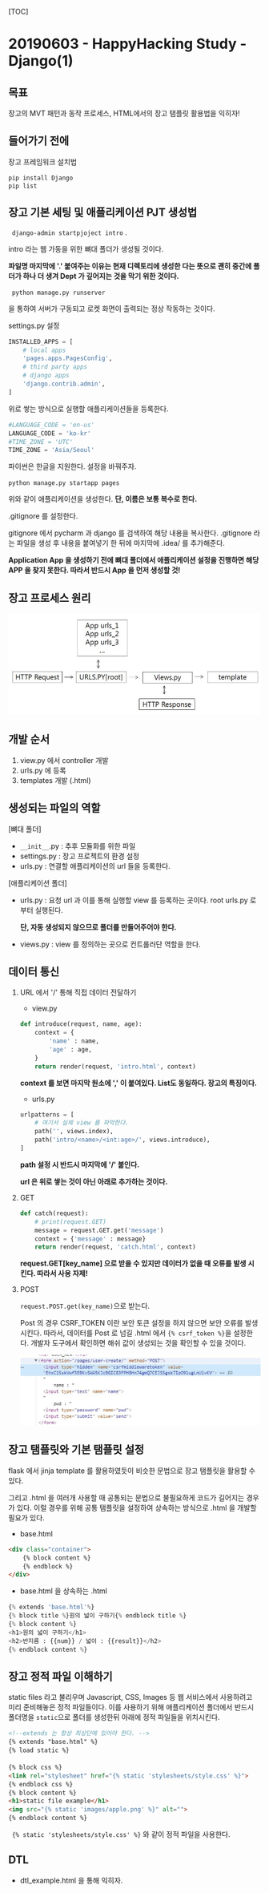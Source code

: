 [TOC]

# 20190603 - HappyHacking Study - Django(1)

## 목표

장고의 MVT 패턴과 동작 프로세스, HTML에서의 장고 탬플릿 활용법을 익히자!



## 들어가기 전에

장고 프레임워크 설치법

```
pip install Django
pip list
```



## 장고 기본 세팅 및 애플리케이션 PJT 생성법

` django-admin startpjoject intro` .

intro 라는 웹 가동을 위한 뼈대 폴더가 생성될 것이다.

**파일명 마지막에 '.' 붙여주는 이유는 현재 디렉토리에 생성한 다는 뜻으로 괜히 중간에 폴더가 하나 더 생겨 Dept 가 깊어지는 것을 막기 위한 것이다.**



` python manage.py runserver`

을 통하여 서버가 구동되고 로켓 화면이 출력되는 정상 작동하는 것이다.



settings.py 설정

```python
INSTALLED_APPS = [
    # local apps
    'pages.apps.PagesConfig',
    # third party apps
    # django apps
    'django.contrib.admin',
]
```

위로 쌓는 방식으로 실행할 애플리케이션들을 등록한다.

```python
#LANGUAGE_CODE = 'en-us'
LANGUAGE_CODE = 'ko-kr'
#TIME_ZONE = 'UTC'
TIME_ZONE = 'Asia/Seoul'
```

파이썬은 한글을 지원한다. 설정을 바꿔주자.



` python manage.py startapp pages `

위와 같이 애플리케이션을 생성한다. **단, 이름은 보통 복수로 한다.**



.gitignore 를 설정한다.

gitignore 에서 pycharm 과 django 를 검색하여 해당 내용을 복사한다. .gitignore 라는 파일을 생성 후 내용을 붙여넣기 한 뒤에 마지막에 .idea/ 를 추가해준다.



**Application App 을 생성하기 전에 뼈대 폴더에서 애플리케이션 설정을 진행하면 해당 APP 을 찾지 못한다. 따라서 반드시 App 을 먼저 생성할 것!**



## 장고 프로세스 원리

![django_process](./images/django_process.JPG)



## 개발 순서

1. view.py 에서 controller 개발
2. urls.py 에 등록
3. templates 개발 (.html)



## 생성되는 파일의 역할

[뼈대 폴더]

- ``__init__``.py : 추후 모듈화를 위한 파일
- settings.py : 장고 프로젝트의 환경 설정
- urls.py : 연결할 애플리케이션의 url 들을 등록한다.

[애플리케이션 폴더]

- urls.py : 요청 url 과 이를 통해 실행할 view 를 등록하는 곳이다. root urls.py 로 부터 실행된다.

  **단, 자동 생성되지 않으므로 폴더를 만들어주어야 한다.**

- views.py : view 를 정의하는 곳으로 컨트롤러단 역할을 한다.



## 데이터 통신

1. URL 에서 '/' 통해 직접 데이터 전달하기

   - view.py

   ```python
   def introduce(request, name, age):
       context = {
           'name' : name,
           'age' : age,
       }
       return render(request, 'intro.html', context)
   ```

   **context 를 보면 마지막 원소에 ',' 이 붙여있다. List도 동일하다. 장고의 특징이다.**

   

   - urls.py

   ```python
   urlpatterns = [
       # 여기서 실제 view 를 파악한다.
       path('', views.index),
       path('intro/<name>/<int:age>/', views.introduce),
   ]
   ```

   **path 설정 시 반드시 마지막에 '/' 붙인다.** 

   **url 은 위로 쌓는 것이 아닌 아래로 추가하는 것이다.**

   

2. GET

   ```python
   def catch(request):
       # print(request.GET)
       message = request.GET.get('message')
       context = {'message' : message}
       return render(request, 'catch.html', context)
   ```

   **request.GET[key_name] 으로 받을 수 있지만 데이터가 없을 때 오류를 발생 시킨다. 따라서 사용 자제!**

   

3. POST

   ` request.POST.get(key_name) `으로 받는다.

   Post 의 경우 CSRF_TOKEN 이란 보안 토큰 설정을 하지 않으면 보안 오류를 발생시킨다. 따라서, 데이터를 Post 로 넘길 .html 에서 `{% csrf_token %}`을 설정한다. 개발자 도구에서 확인하면 해쉬 값이 생성되는 것을 확인할 수 있을 것이다.

   ![CSRF_TOKEN](./images/CSRF_TOKEN.JPG)
   
   

## 장고 탬플릿와 기본 탬플릿 설정

flask 에서 jinja template 를 활용하였듯이 비슷한 문법으로 장고 탬플릿을 활용할 수 있다. 

그리고 .html 을 여러개 사용할 때 공통되는 문법으로 불필요하게 코드가 길어지는 경우가 있다. 이럴 경우를 위해 공통 탬플릿을 설정하여 상속하는 방식으로 .html 을 개발할 필요가 있다. 

- base.html

```html
<div class="container">
    {% block content %}
    {% endblock %}
</div>
```

- base.html 을 상속하는 .html

```python
{% extends 'base.html'%}
{% block title %}원의 넓이 구하기{% endblock title %}
{% block content %}
<h1>원의 넓이 구하기</h1>
<h2>반지름 : {{num}} / 넓이 : {{result}}</h2>
{% endblock content %}
```



## 장고 정적 파일 이해하기

static files 라고 불리우며 Javascript, CSS, Images 등 웹 서비스에서 사용하려고 미리 준비해놓은 정적 파일들이다. 이를 사용하기 위해 애플리케이션 폴더에서 반드시 폴더명을 `static`으로 폴더를 생성한뒤 아래에 정적 파일들을 위치시킨다.

```html
<!--extends 는 항상 최상단에 있어야 한다. -->
{% extends "base.html" %}
{% load static %}

{% block css %}
<link rel="stylesheet" href="{% static 'stylesheets/style.css' %}">
{% endblock css %}
{% block content %}
<h1>static file example</h1>
<img src="{% static 'images/apple.png' %}" alt="">
{% endblock content %}

```

` {% static 'stylesheets/style.css' %}` 와 같이 정적 파일을 사용한다.

## DTL

- dtl_example.html 을 통해 익히자.
